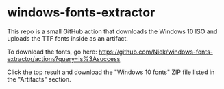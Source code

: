 # windows-fonts-extractor

This repo is a small GitHub action that downloads the Windows 10 ISO and uploads the TTF fonts inside as an artifact.

To download the fonts, go here: https://github.com/Niek/windows-fonts-extractor/actions?query=is%3Asuccess

Click the top result and download the "Windows 10 fonts" ZIP file listed in the "Artifacts" section.
